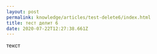 ```yaml
---
layout: post
permalink: knowledge/articles/test-delete6/index.html
title: тест делит 6
date: 2020-07-22T12:27:38.661Z
---
```

текст